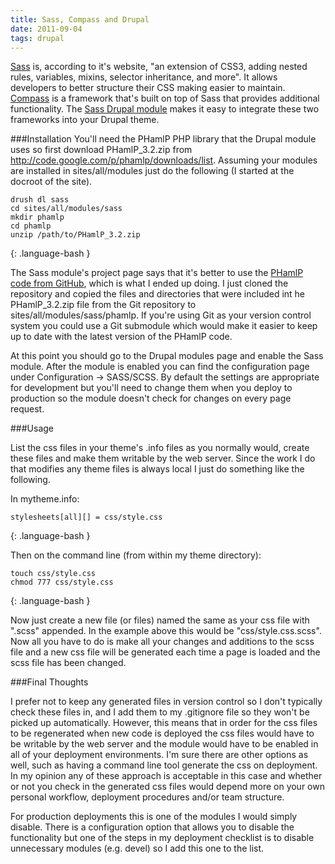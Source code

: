 ```yaml
---
title: Sass, Compass and Drupal
date: 2011-09-04
tags: drupal
---
```


[Sass](http://sass-lang.com) is, according to it's website, "an extension of CSS3, adding nested rules, variables, mixins, selector inheritance, and more". It allows developers to better structure their CSS making easier to maintain. [Compass](http://www.compass-style.org) is a framework that's built on top of Sass that provides additional functionality. The [Sass Drupal module](http://drupal.org/project/sass) makes it easy to integrate these two frameworks into your Drupal theme.
<!-- break -->

###Installation
You'll need the PHamlP PHP library that the Drupal module uses so first download PHamlP_3.2.zip from http://code.google.com/p/phamlp/downloads/list. Assuming your modules are installed in sites/all/modules just do the following (I started at the docroot of the site).

    drush dl sass
    cd sites/all/modules/sass
    mkdir phamlp
    cd phamlp
    unzip /path/to/PHamlP_3.2.zip
{: .language-bash }

The Sass module's project page says that it's better to use the [PHamlP code from GitHub](https://github.com/codeincarnate/phamlp), which is what I ended up doing. I just cloned the repository and copied the files and directories that were included int he PHamlP_3.2.zip file from the Git repository to sites/all/modules/sass/phamlp. If you're using Git as your version control system you could use a Git submodule which would make it easier to keep up to date with the latest version of the PHamlP code.

At this point you should go to the Drupal modules page and enable the Sass module. After the module is enabled you can find the configuration page under Configuration -> SASS/SCSS. By default the settings are appropriate for development but you'll need to change them when you deploy to production so the module doesn't check for changes on every page request.

###Usage

List the css files in your theme's .info files as you normally would, create these files and make them writable by the web server. Since the work I do that modifies any theme files is always local I just do something like the following.

In mytheme.info:

    stylesheets[all][] = css/style.css
{: .language-bash }

Then on the command line (from within my theme directory):

    touch css/style.css
    chmod 777 css/style.css
{: .language-bash }

Now just create a new file (or files) named the same as your css file with ".scss" appended. In the example above this would be "css/style.css.scss". Now all you have to do is make all your changes and additions to the scss file and a new css file will be generated each time a page is loaded and the scss file has been changed. 

###Final Thoughts

I prefer not to keep any generated files in version control so I don't typically check these files in, and I add them to my .gitignore file so they won't be picked up automatically. However, this means that in order for the css files to be regenerated when new code is deployed the css files would have to be writable by the web server and the module would have to be enabled in all of your deployment environments. I'm sure there are other options as well, such as having a command line tool generate the css on deployment. In my opinion any of these approach is acceptable in this case and whether or not you check in the generated css files would depend more on your own personal workflow, deployment procedures and/or team structure. 

For production deployments this is one of the modules I would simply disable. There is a configuration option that allows you to disable the functionality but one of the steps in my deployment checklist is to disable unnecessary modules (e.g. devel) so I add this one to the list.
